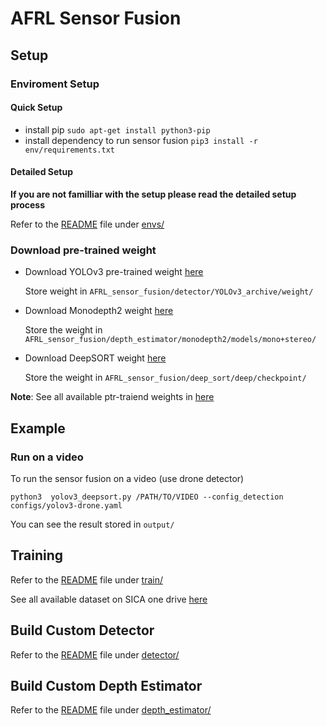 # AFRL Sensor Fusion
## Setup
### Enviroment Setup
#### Quick Setup
- install pip
```sudo apt-get install python3-pip```
- install dependency to run sensor fusion
```pip3 install -r env/requirements.txt```

#### Detailed Setup
**If you are not familliar with the setup please read the detailed setup process**

Refer to the [README](https://github.com/SICA-Lab/AFRL_sensor_fusion/blob/main/envs/README.md) file under [envs/](https://github.com/SICA-Lab/AFRL_sensor_fusion/tree/main/envs)

### Download pre-trained weight
- Download YOLOv3 pre-trained weight [here](https://northeastern-my.sharepoint.com/:u:/r/personal/j_martinez-lorenzo_northeastern_edu/Documents/SICA_LAB-DATA/pre-trained/YOLOv3%20Archive/yolov3.weights?csf=1&web=1&e=Rd1U4G)
  
  Store weight in `AFRL_sensor_fusion/detector/YOLOv3_archive/weight/`

- Download Monodepth2 weight [here](https://northeastern-my.sharepoint.com/:f:/r/personal/j_martinez-lorenzo_northeastern_edu/Documents/SICA_LAB-DATA/pre-trained/Monodepth2/mono+stereo?csf=1&web=1&e=RusmrR)
  
  Store the weight in `AFRL_sensor_fusion/depth_estimator/monodepth2/models/mono+stereo/`

- Download DeepSORT weight [here](https://northeastern-my.sharepoint.com/:u:/r/personal/j_martinez-lorenzo_northeastern_edu/Documents/SICA_LAB-DATA/pre-trained/DeepSORT/ckpt.t7?csf=1&web=1&e=KvaBGK)

  Store the weight in `AFRL_sensor_fusion/deep_sort/deep/checkpoint/`

**Note**: See all available ptr-traiend weights in [here](https://github.com/SICA-Lab/AFRL_sensor_fusion/blob/main/data/available_weight.md)

## Example
### Run on a video
To run the sensor fusion on a video (use drone detector)

```python3  yolov3_deepsort.py /PATH/TO/VIDEO --config_detection configs/yolov3-drone.yaml```

You can see the result stored in `output/`

## Training
Refer to the [README](https://github.com/SICA-Lab/AFRL_sensor_fusion/blob/main/train/README.md) file under [train/](https://github.com/SICA-Lab/AFRL_sensor_fusion/tree/main/train)

See all available dataset on SICA one drive [here](https://github.com/SICA-Lab/AFRL_sensor_fusion/blob/main/data/availabel_dataset.md)

## Build Custom Detector
Refer to the [README](https://github.com/SICA-Lab/AFRL_sensor_fusion/tree/main/detector/README.md) file under [detector/](https://github.com/SICA-Lab/AFRL_sensor_fusion/tree/main/detector)

## Build Custom Depth Estimator
Refer to the [README](https://github.com/SICA-Lab/AFRL_sensor_fusion/blob/main/depth_estimator/README.md) file under [depth_estimator/](https://github.com/SICA-Lab/AFRL_sensor_fusion/blob/main/depth_estimator/)

